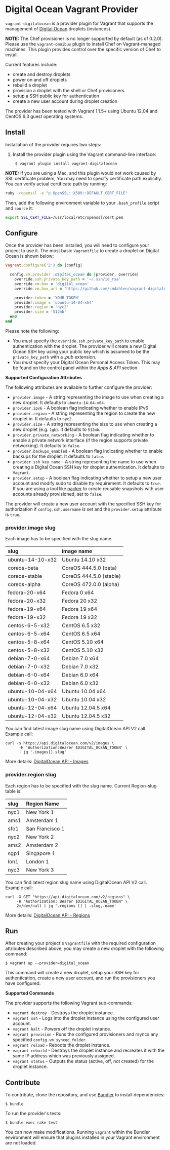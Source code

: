 Digital Ocean Vagrant Provider
==============================
`vagrant-digitalocean` is a provider plugin for Vagrant that supports the
management of [Digital Ocean](https://www.digitalocean.com/) droplets
(instances).

**NOTE:** The Chef provisioner is no longer supported by default (as of 0.2.0).
Please use the `vagrant-omnibus` plugin to install Chef on Vagrant-managed
machines. This plugin provides control over the specific version of Chef
to install.

Current features include:
- create and destroy droplets
- power on and off droplets
- rebuild a droplet
- provision a droplet with the shell or Chef provisioners
- setup a SSH public key for authentication
- create a new user account during droplet creation

The provider has been tested with Vagrant 1.1.5+ using Ubuntu 12.04 and
CentOS 6.3 guest operating systems.

Install
-------
Installation of the provider requires two steps:

1. Install the provider plugin using the Vagrant command-line interface:

        $ vagrant plugin install vagrant-digitalocean


**NOTE:** If you are using a Mac, and this plugin would not work caused by SSL certificate problem,
You may need to specify certificate path explicitly.  
You can verify actual certificate path by running:

```bash
ruby -ropenssl -e "p OpenSSL::X509::DEFAULT_CERT_FILE"
```

Then, add the following environment variable to your
`.bash_profile` script and `source` it:

```bash
export SSL_CERT_FILE=/usr/local/etc/openssl/cert.pem
```

Configure
---------
Once the provider has been installed, you will need to configure your project
to use it. The most basic `Vagrantfile` to create a droplet on Digital Ocean
is shown below:

```ruby
Vagrant.configure('2') do |config|

  config.vm.provider :digital_ocean do |provider, override|
    override.ssh.private_key_path = '~/.ssh/id_rsa'
    override.vm.box = 'digital_ocean'
    override.vm.box_url = "https://github.com/smdahlen/vagrant-digitalocean/raw/master/box/digital_ocean.box"

    provider.token = 'YOUR TOKEN'
    provider.image = 'ubuntu-14-04-x64'
    provider.region = 'nyc2'
    provider.size = '512mb'
  end
end
```

Please note the following:
- You *must* specify the `override.ssh.private_key_path` to enable authentication
  with the droplet. The provider will create a new Digital Ocean SSH key using
  your public key which is assumed to be the `private_key_path` with a *.pub*
  extension.
- You *must* specify your Digital Ocean Personal Access Token. This may be
  found on the control panel within the *Apps &amp; API* section.

**Supported Configuration Attributes**

The following attributes are available to further configure the provider:
- `provider.image` - A string representing the image to use when creating a
   new droplet. It defaults to `ubuntu-14-04-x64`.
- `provider.ipv6` - A boolean flag indicating whether to enable IPv6
- `provider.region` - A string representing the region to create the new
   droplet in. It defaults to `nyc2`.
- `provider.size` - A string representing the size to use when creating a
  new droplet (e.g. `1gb`). It defaults to `512mb`.
- `provider.private_networking` - A boolean flag indicating whether to enable
  a private network interface (if the region supports private networking). It
  defaults to `false`.
- `provider.backups_enabled` - A boolean flag indicating whether to enable backups for
   the droplet. It defaults to `false`.
- `provider.ssh_key_name` - A string representing the name to use when creating
  a Digital Ocean SSH key for droplet authentication. It defaults to `Vagrant`.
- `provider.setup` - A boolean flag indicating whether to setup a new user
  account and modify sudo to disable tty requirement. It defaults to `true`.
  If you are using a tool like [packer](https://packer.io) to create
  reusable snapshots with user accounts already provisioned, set to `false`.

The provider will create a new user account with the specified SSH key for
authorization if `config.ssh.username` is set and the `provider.setup`
attribute is `true`.

### provider.image slug

Each image has to be specified with the slug name.

| slug                | image name                |
|:--------------------|:--------------------------|
| ubuntu-14-10-x32    | Ubuntu 14.10 x32          |
| coreos-beta         | CoreOS 444.5.0 (beta)     |
| coreos-stable       | CoreOS 444.5.0 (stable)   |
| coreos-alpha        | CoreOS 472.0.0 (alpha)    |
| fedora-20-x64       | Fedora 0 x64              |
| fedora-20-x32       | Fedora 20 x32             |
| fedora-19-x64       | Fedora 19 x64             |
| fedora-19-x32       | Fedora 19 x32             |
| centos-6-5-x32      | CentOS 6.5 x32            |
| centos-6-5-x64      | CentOS 6.5 x64            |
| centos-5-8-x64      | CentOS 5.10 x64           |
| centos-5-8-x32      | CentOS 5.10 x32           |
| debian-7-0-x64      | Debian 7.0 x64            |
| debian-7-0-x32      | Debian 7.0 x32            |
| debian-6-0-x64      | Debian 6.0 x64            |
| debian-6-0-x32      | Debian 6.0 x32            |
| ubuntu-10-04-x64    | Ubuntu 10.04 x64          |
| ubuntu-10-04-x32    | Ubuntu 10.04 x32          |
| ubuntu-12-04-x64    | Ubuntu 12.04.5 x64        |
| ubuntu-12-04-x32    | Ubuntu 12.04.5 x32        |

You can find latest image slug name using DigitalOcean API V2 call. Example call:

```
curl -s https://api.digitalocean.com/v2/images \
      -H 'Authorization:Bearer $DIGITAL_OCEAN_TOKEN' \
      | jq '.images[].slug'
```

More details: [DigitalOcean API - Images](https://developers.digitalocean.com/#images)

### provider.region slug

Each region has to be specified with the slug name.
Current Region-slug table is:

| slug | Region Name     |
|:---- |:----------------|
| nyc1 | New York 1      |
| ams1 | Amsterdam 1     |
| sfo1 | San Francisco 1 |
| nyc2 | New York 2      |
| ams2 | Amsterdam 2     |
| sgp1 | Singapore 1     |
| lon1 | London 1        |
| nyc3 | New York 3      |

You can find latest region slug name using DigitalOcean API V2 call. Example call:

```
curl -X GET "https://api.digitalocean.com/v2/regions" \
     -H "Authorization: Bearer $DIGITAL_OCEAN_TOKEN" \
     2>/dev/null | jq '.regions [] | .slug,.name'
```

More details: [DigitalOcean API - Regions](https://developers.digitalocean.com/#regions)

Run
---
After creating your project's `Vagrantfile` with the required configuration
attributes described above, you may create a new droplet with the following
command:

    $ vagrant up --provider=digital_ocean

This command will create a new droplet, setup your SSH key for authentication,
create a new user account, and run the provisioners you have configured.

**Supported Commands**

The provider supports the following Vagrant sub-commands:
- `vagrant destroy` - Destroys the droplet instance.
- `vagrant ssh` - Logs into the droplet instance using the configured user
  account.
- `vagrant halt` - Powers off the droplet instance.
- `vagrant provision` - Runs the configured provisioners and rsyncs any
  specified `config.vm.synced_folder`.
- `vagrant reload` - Reboots the droplet instance.
- `vagrant rebuild` - Destroys the droplet instance and recreates it with the
  same IP address which was previously assigned.
- `vagrant status` - Outputs the status (active, off, not created) for the
  droplet instance.

Contribute
----------
To contribute, clone the repository, and use [Bundler](http://gembundler.com)
to install dependencies:

    $ bundle

To run the provider's tests:

    $ bundle exec rake test

You can now make modifications. Running `vagrant` within the Bundler
environment will ensure that plugins installed in your Vagrant
environment are not loaded.
